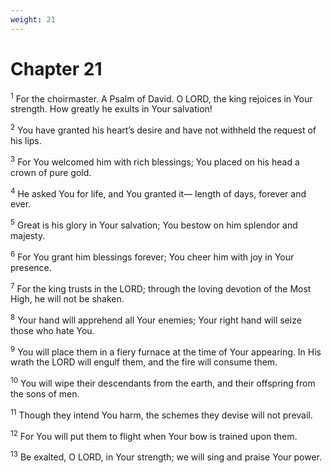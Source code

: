 ```yaml
---
weight: 21
---
```


# Chapter 21

<sup>1</sup> For the choirmaster. A Psalm of David. O LORD, the king rejoices in Your strength. How greatly he exults in Your salvation! 

<sup>2</sup> You have granted his heart’s desire and have not withheld the request of his lips. 

<sup>3</sup> For You welcomed him with rich blessings; You placed on his head a crown of pure gold. 

<sup>4</sup> He asked You for life, and You granted it— length of days, forever and ever. 

<sup>5</sup> Great is his glory in Your salvation; You bestow on him splendor and majesty. 

<sup>6</sup> For You grant him blessings forever; You cheer him with joy in Your presence. 

<sup>7</sup> For the king trusts in the LORD; through the loving devotion of the Most High, he will not be shaken. 

<sup>8</sup> Your hand will apprehend all Your enemies; Your right hand will seize those who hate You. 

<sup>9</sup> You will place them in a fiery furnace at the time of Your appearing. In His wrath the LORD will engulf them, and the fire will consume them. 

<sup>10</sup> You will wipe their descendants from the earth, and their offspring from the sons of men. 

<sup>11</sup> Though they intend You harm, the schemes they devise will not prevail. 

<sup>12</sup> For You will put them to flight when Your bow is trained upon them. 

<sup>13</sup> Be exalted, O LORD, in Your strength; we will sing and praise Your power. 


